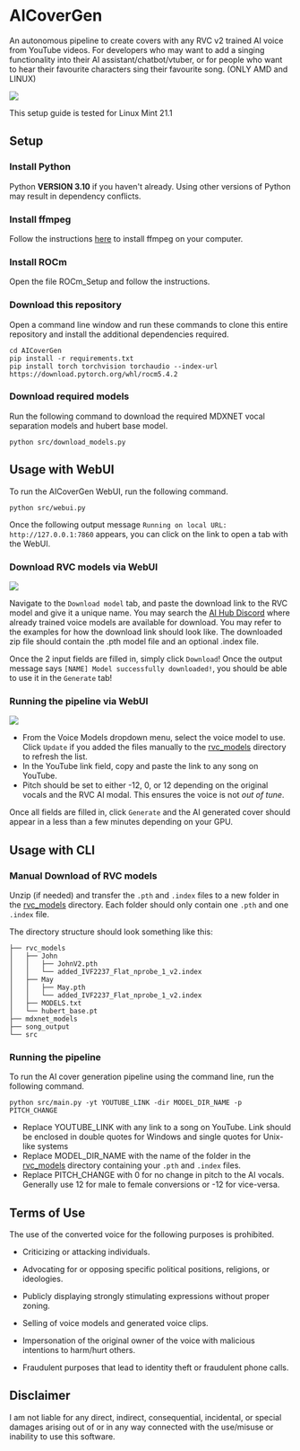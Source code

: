 # AICoverGen
An autonomous pipeline to create covers with any RVC v2 trained AI voice from YouTube videos. For developers who may want to add a singing functionality into their AI assistant/chatbot/vtuber, or for people who want to hear their favourite characters sing their favourite song. (ONLY AMD and LINUX)

![](images/webui_generate.png?raw=true)

This setup guide is tested for Linux Mint 21.1

## Setup

### Install Python

Python **VERSION 3.10** if you haven't already. Using other versions of Python may result in dependency conflicts.

### Install ffmpeg

Follow the instructions [here](https://www.hostinger.com/tutorials/how-to-install-ffmpeg) to install ffmpeg on your computer.

### Install ROCm

Open the file ROCm_Setup and follow the instructions.

### Download this repository

Open a command line window and run these commands to clone this entire repository and install the additional dependencies required.

```
cd AICoverGen
pip install -r requirements.txt
pip install torch torchvision torchaudio --index-url https://download.pytorch.org/whl/rocm5.4.2
```

### Download required models

Run the following command to download the required MDXNET vocal separation models and hubert base model.

```
python src/download_models.py
```


## Usage with WebUI

To run the AICoverGen WebUI, run the following command.

```
python src/webui.py
```

Once the following output message `Running on local URL:  http://127.0.0.1:7860` appears, you can click on the link to open a tab with the WebUI.

### Download RVC models via WebUI

![](images/webui_dl_model.png?raw=true)

Navigate to the `Download model` tab, and paste the download link to the RVC model and give it a unique name.
You may search the [AI Hub Discord](https://discord.gg/aihub) where already trained voice models are available for download. You may refer to the examples for how the download link should look like.
The downloaded zip file should contain the .pth model file and an optional .index file.

Once the 2 input fields are filled in, simply click `Download`! Once the output message says `[NAME] Model successfully downloaded!`, you should be able to use it in the `Generate` tab!


### Running the pipeline via WebUI

![](images/webui_generate.png?raw=true)

- From the Voice Models dropdown menu, select the voice model to use. Click `Update` if you added the files manually to the [rvc_models](rvc_models) directory to refresh the list.
- In the YouTube link field, copy and paste the link to any song on YouTube.
- Pitch should be set to either -12, 0, or 12 depending on the original vocals and the RVC AI modal. This ensures the voice is not *out of tune*.

Once all fields are filled in, click `Generate` and the AI generated cover should appear in a less than a few minutes depending on your GPU.

## Usage with CLI

### Manual Download of RVC models

Unzip (if needed) and transfer the `.pth` and `.index` files to a new folder in the [rvc_models](rvc_models) directory. Each folder should only contain one `.pth` and one `.index` file.

The directory structure should look something like this:
```
├── rvc_models
│   ├── John
│   │   ├── JohnV2.pth
│   │   └── added_IVF2237_Flat_nprobe_1_v2.index
│   ├── May
│   │   ├── May.pth
│   │   └── added_IVF2237_Flat_nprobe_1_v2.index
│   ├── MODELS.txt
│   └── hubert_base.pt
├── mdxnet_models
├── song_output
└── src
 ```

### Running the pipeline

To run the AI cover generation pipeline using the command line, run the following command.

```
python src/main.py -yt YOUTUBE_LINK -dir MODEL_DIR_NAME -p PITCH_CHANGE
```

- Replace YOUTUBE_LINK with any link to a song on YouTube. Link should be enclosed in double quotes for Windows and single quotes for Unix-like systems
- Replace MODEL_DIR_NAME with the name of the folder in the [rvc_models](rvc_models) directory containing your `.pth` and `.index` files.
- Replace PITCH_CHANGE with 0 for no change in pitch to the AI vocals. Generally use 12 for male to female conversions or -12 for vice-versa.


## Terms of Use

The use of the converted voice for the following purposes is prohibited.

* Criticizing or attacking individuals.

* Advocating for or opposing specific political positions, religions, or ideologies.

* Publicly displaying strongly stimulating expressions without proper zoning.

* Selling of voice models and generated voice clips.

* Impersonation of the original owner of the voice with malicious intentions to harm/hurt others.

* Fraudulent purposes that lead to identity theft or fraudulent phone calls.

## Disclaimer

I am not liable for any direct, indirect, consequential, incidental, or special damages arising out of or in any way connected with the use/misuse or inability to use this software.
